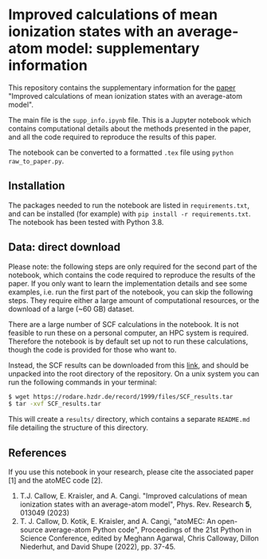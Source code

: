 # Improved calculations of mean ionization states with an average-atom model: supplementary information

This repository contains the supplementary information for the [paper](https://journals.aps.org/prresearch/abstract/10.1103/PhysRevResearch.5.013049) "Improved calculations of mean ionization states with an average-atom model".

The main file is the `supp_info.ipynb` file. This is a Jupyter notebook which contains computational details about the methods presented in the paper, and all the code required to reproduce the results of this paper.

The notebook can be converted to a formatted `.tex` file using `python raw_to_paper.py`.

## Installation

The packages needed to run the notebook are listed in `requirements.txt`, and can be installed (for example) with `pip install -r requirements.txt`. The notebook has been tested with Python 3.8.

## Data: direct download

Please note: the following steps are only required for the second part of the notebook, which contains the code required to reproduce the results of the paper. If you only want to learn the implementation details and see some examples, i.e. run the first part of the notebook, you can skip the following steps. They require either a large amount of computational resources, or the download of a large (~60 GB) dataset.

There are a large number of SCF calculations in the notebook. It is not feasible to run these on a personal computer, an HPC system is required. Therefore the notebook is by default set up not to run these calculations, though the code is provided for those who want to. 

Instead, the SCF results can be downloaded from this [link](https://rodare.hzdr.de/record/1999), and should be unpacked into the root directory of the repository. On a unix system you can run the following commands in your terminal:

```sh
$ wget https://rodare.hzdr.de/record/1999/files/SCF_results.tar
$ tar -xvf SCF_results.tar
```

This will create a `results/` directory, which contains a separate `README.md` file detailing the structure of this directory.

## References

If you use this notebook in your research, please cite the associated paper [1] and the atoMEC code [2].

1. T.J. Callow, E. Kraisler, and A. Cangi. "Improved calculations of mean ionization states with an average-atom model", Phys. Rev. Research **5**, 013049 (2023)
2. T. J. Callow, D. Kotik, E. Kraisler, and A. Cangi, "atoMEC: An open-source average-atom Python code", Proceedings of the 21st Python in Science Conference, edited by Meghann Agarwal, Chris Calloway, Dillon Niederhut, and David Shupe (2022), pp. 37-45.
